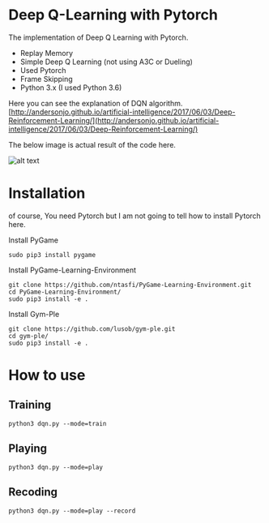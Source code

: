 # Deep Q-Learning with Pytorch

The implementation of Deep Q Learning with Pytorch. 

* Replay Memory 
* Simple Deep Q Learning (not using A3C or Dueling) 
* Used Pytorch
* Frame Skipping 
* Python 3.x (I used Python 3.6)

Here you can see the explanation of DQN algorithm. <br>
[http://andersonjo.github.io/artificial-intelligence/2017/06/03/Deep-Reinforcement-Learning/](http://andersonjo.github.io/artificial-intelligence/2017/06/03/Deep-Reinforcement-Learning/)

The below image is actual result of the code here. 

![alt text](./images/flappybird.gif?raw=true)


# Installation

of course, You need Pytorch but I am not going to tell how to install Pytorch here. 

Install PyGame

```
sudo pip3 install pygame
```

Install PyGame-Learning-Environment

```
git clone https://github.com/ntasfi/PyGame-Learning-Environment.git
cd PyGame-Learning-Environment/
sudo pip3 install -e .
```

Install Gym-Ple

```
git clone https://github.com/lusob/gym-ple.git
cd gym-ple/
sudo pip3 install -e .
```

# How to use

## Training

```
python3 dqn.py --mode=train
```

## Playing 

```
python3 dqn.py --mode=play
```

## Recoding

```
python3 dqn.py --mode=play --record 
```
